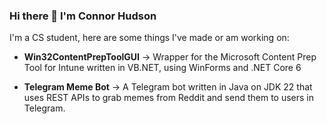 ### Hi there 👋 I'm Connor Hudson

I'm a CS student, here are some things I've made or am working on:

- **Win32ContentPrepToolGUI** -> Wrapper for the Microsoft Content Prep Tool for Intune written in VB.NET, using WinForms and .NET Core 6

- **Telegram Meme Bot** -> A Telegram bot written in Java on JDK 22 that uses REST APIs to grab memes from Reddit and send them to users in Telegram.

